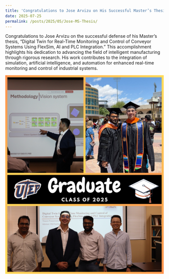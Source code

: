 ```yaml
---
title: 'Congratulations to Jose Arvizu on His Successful Master’s Thesis Defense!'
date: 2025-07-25
permalink: /posts/2025/05/Jose-MS-Thesis/
---
```


Congratulations to Jose Arvizu on the successful defense of his Master’s thesis, “Digital Twin for Real-Time Monitoring and Control of Conveyor Systems Using FlexSim, AI and PLC Integration.” This accomplishment highlights his dedication to advancing the field of intelligent manufacturing through rigorous research. His work contributes to the integration of simulation, artificial intelligence, and automation for enhanced real-time monitoring and control of industrial systems. <br/>

<img width="700" src="/images/Jose_Graduation.PNG" />


